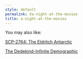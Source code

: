 ```yaml
---
style: default
permalink: Xa-night-at-the-movies
title: a-night-at-the-movies
---
```

You may also like:

[SCP-2764: The Eldritch Antarctic](http://scp-wiki.net/scp-2764)

[The Dedekind-Infinite Demographic](http://scp-wiki.net/the-dedekind-infinite-demographic)
